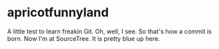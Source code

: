 # apricotfunnyland
A little test to learn freakin Git.
Oh, well, I see. So that's how a commit is born.
Now I'm at SourceTree. It is pretty blue up here.
